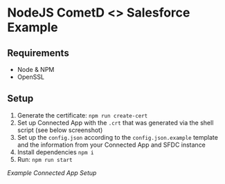 # NodeJS CometD <> Salesforce Example

## Requirements

- Node & NPM
- OpenSSL

## Setup

1. Generate the certificate: `npm run create-cert`
1. Set up Connected App with the `.crt` that was generated via the shell script (see below screenshot)
1. Set up the `config.json` according to the `config.json.example` template and the information from your Connected App and SFDC instance
1. Install dependencies `npm i`
1. Run: `npm run start`

_Example Connected App Setup_

